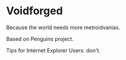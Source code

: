 # Voidforged
Because the world needs more metroidvanias.

Based on Penguins project.

Tips for Internet Explorer Users: don't.